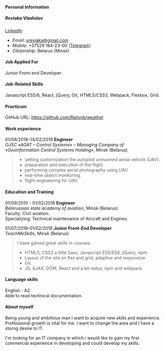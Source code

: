 #### Personal Information
##### Reviaka Vladislav 
[LinkedIn](https://www.linkedin.com/in/vladislav-reviako-7302b599/)
* *Email*: vreviaka@gmail.com<br>
* *Mobile*: +37529 184-23-00 
([Telegram](https://t.me/raitvok))
* *Citizenship*: Belarus (Minsk)

#### Job Applied For
*Junior* Front-end Developer

#### Job-Related Skills
Javascript ES5/6, React, jQuery, Git, HTML5/CSS3, Webpack, Flexbox, Grid.

#### Practicum 
GitHub URL: https://github.com/Raitvok/weather

#### Work experience
01/08/2018–14/02/2019 __Engineer__<br>
*OJSC «AGAT – Control Systems» – Managing Company of <br> «Geoinformation Control Systems Holding»*, Minsk (Belarus)<br>
>- setting customization the autopilot unmanned aerial vehicle (UAV). 
>- preparation and execution of the flight. 
>- performing complex aerial photography using UAV. 
>- real-time object monitoring.
>- flight engineering for UAV.

#### Education and Training
01/09/2010 - 01/02/2016 __Engineer__<br>
*Belarussian state academy of aviation*, Minsk (Belarus)<br>
Faculty: Civil aviation.<br>
Specializing: Technical maintenance of Aircraft and Engines.

01/07/2018–01/02/2019 __Junior Front-End Developer__<br>
*TeachMeSkills*, Minsk (Belarus)<br>
>I have gained great skills in courses:
>- HTML5, CSS3 a little Sass, Javascript ES5/ES6, jQuery, npm. 
>- Layout of the site on flex and grid, adaptive and responsive. 
>- Git. 
>- JS, AJAX, DOM, React and a bit redux, npm and webpack.

#### Language skills

English - A2.<br>
Able to read technical documentation.
#### About myself
Being young and ambitious man I want to acquire new skills and experience.<br>
 Professional growth is vital for me. I want to change the area and I have a storng desire to IT. <br>

I'm looking for an IT company in which i would like to gain my first <br> 
commercial experience in developing and could develop my skills.
